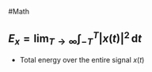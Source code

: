 #Math 
## $\displaystyle E_{x}=\lim_{ T \to \infty } \int_{-T}^{T} \lvert x(t)\rvert^{2} \, \mathrm{d}t$
* Total energy over the entire signal $\displaystyle x(t)$